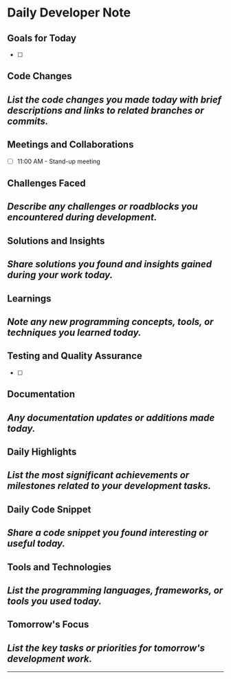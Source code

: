 # Daily Developer Note

## Goals for Today
- [ ] 

## Code Changes
*List the code changes you made today with brief descriptions and links to related branches or commits.*
- 

## Meetings and Collaborations
- [ ] 11:00 AM - Stand-up meeting

## Challenges Faced
*Describe any challenges or roadblocks you encountered during development.*
- 

## Solutions and Insights
*Share solutions you found and insights gained during your work today.*
- 

## Learnings
*Note any new programming concepts, tools, or techniques you learned today.*
- 

## Testing and Quality Assurance
- [ ] 

## Documentation
*Any documentation updates or additions made today.*
- 

## Daily Highlights
*List the most significant achievements or milestones related to your development tasks.*
- 

## Daily Code Snippet
*Share a code snippet you found interesting or useful today.*
- 

## Tools and Technologies
*List the programming languages, frameworks, or tools you used today.*
- 

## Tomorrow's Focus
*List the key tasks or priorities for tomorrow's development work.*
- 

---

